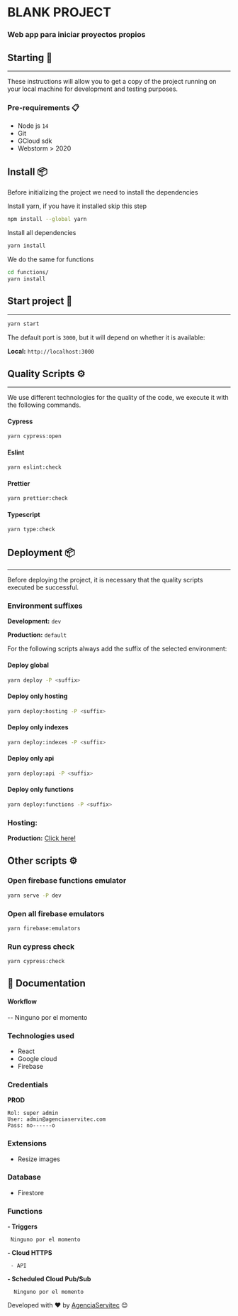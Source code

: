 # BLANK PROJECT

### Web app para iniciar proyectos propios

## Starting 🚀

---
These instructions will allow you to get a copy of the project running on your local machine for development and testing
purposes.

### Pre-requirements 📋

- Node js `14`
- Git
- GCloud sdk
- Webstorm > 2020

## Install 📦

Before initializing the project we need to install the dependencies

Install yarn, if you have it installed skip this step

```bash
npm install --global yarn
```

Install all dependencies

```bash
yarn install
```

We do the same for functions

```bash
cd functions/
yarn install
```

## Start project 🚀

---

```bash
yarn start
```

The default port is `3000`, but it will depend on whether it is available:

**Local:** `http://localhost:3000`

## Quality Scripts ⚙️

---

We use different technologies for the quality of the code, we execute it with the following commands.

#### Cypress

```bash
yarn cypress:open
```

#### Eslint

```bash
yarn eslint:check
```

#### Prettier

```bash
yarn prettier:check
```

#### Typescript

```bash
yarn type:check
```

## Deployment 📦

---

Before deploying the project, it is necessary that the quality scripts executed be successful.

### Environment suffixes

**Development:** `dev`

**Production:** `default`

For the following scripts always add the suffix of the selected environment:

#### Deploy global

```bash
yarn deploy -P <suffix>
```

#### Deploy only hosting

```bash
yarn deploy:hosting -P <suffix>
```

#### Deploy only indexes

```bash
yarn deploy:indexes -P <suffix>
```

#### Deploy only api

```bash
yarn deploy:api -P <suffix>
```

#### Deploy only functions

```bash
yarn deploy:functions -P <suffix>
```

### Hosting:

**Production:** [Click here!](-)

## Other scripts ⚙️

### Open firebase functions emulator

```bash
yarn serve -P dev
```

### Open all firebase emulators

```bash
yarn firebase:emulators
```

### Run cypress check

```bash
yarn cypress:check
```

## 🔖 Documentation

#### Workflow

-- Ninguno por el momento

### Technologies used

- React
- Google cloud
- Firebase

### Credentials

**PROD**

```
Rol: super admin
User: admin@agenciaservitec.com
Pass: no------o
```

### Extensions

- Resize images

### Database

- Firestore

### Functions

**- Triggers**

```
 Ninguno por el momento
```

**- Cloud HTTPS**

```
 - API
```

**- Scheduled Cloud Pub/Sub**

```
  Ninguno por el momento
```

Developed with ❤️ by [AgenciaServitec](https://agenciaservitec.com) 😊

